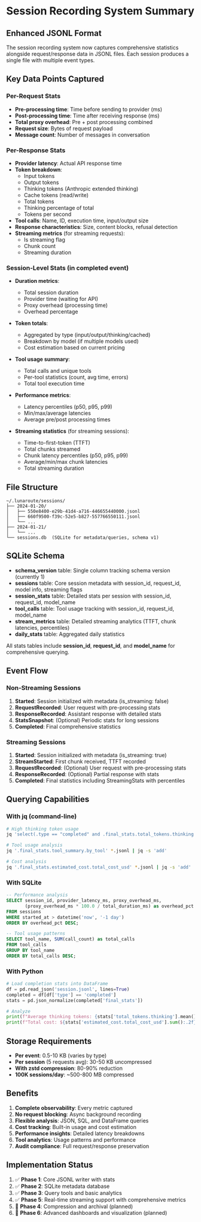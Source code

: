 # Session Recording System Summary

## Enhanced JSONL Format

The session recording system now captures comprehensive statistics alongside request/response data in JSONL files. Each session produces a single file with multiple event types.

## Key Data Points Captured

### Per-Request Stats
- **Pre-processing time**: Time before sending to provider (ms)
- **Post-processing time**: Time after receiving response (ms)
- **Total proxy overhead**: Pre + post processing combined
- **Request size**: Bytes of request payload
- **Message count**: Number of messages in conversation

### Per-Response Stats
- **Provider latency**: Actual API response time
- **Token breakdown**:
  - Input tokens
  - Output tokens
  - Thinking tokens (Anthropic extended thinking)
  - Cache tokens (read/write)
  - Total tokens
  - Thinking percentage of total
  - Tokens per second
- **Tool calls**: Name, ID, execution time, input/output size
- **Response characteristics**: Size, content blocks, refusal detection
- **Streaming metrics** (for streaming requests):
  - Is streaming flag
  - Chunk count
  - Streaming duration

### Session-Level Stats (in completed event)
- **Duration metrics**:
  - Total session duration
  - Provider time (waiting for API)
  - Proxy overhead (processing time)
  - Overhead percentage

- **Token totals**:
  - Aggregated by type (input/output/thinking/cached)
  - Breakdown by model (if multiple models used)
  - Cost estimation based on current pricing

- **Tool usage summary**:
  - Total calls and unique tools
  - Per-tool statistics (count, avg time, errors)
  - Total tool execution time

- **Performance metrics**:
  - Latency percentiles (p50, p95, p99)
  - Min/max/average latencies
  - Average pre/post processing times

- **Streaming statistics** (for streaming sessions):
  - Time-to-first-token (TTFT)
  - Total chunks streamed
  - Chunk latency percentiles (p50, p95, p99)
  - Average/min/max chunk latencies
  - Total streaming duration

## File Structure

```
~/.lunaroute/sessions/
├── 2024-01-20/
│   ├── 550e8400-e29b-41d4-a716-446655440000.jsonl
│   ├── 660f9500-f39c-52e5-b827-557766550111.jsonl
│   └── ...
├── 2024-01-21/
│   └── ...
└── sessions.db  (SQLite for metadata/queries, schema v1)
```

## SQLite Schema

- **schema_version** table: Single column tracking schema version (currently 1)
- **sessions** table: Core session metadata with session_id, request_id, model info, streaming flags
- **session_stats** table: Detailed stats per session with session_id, request_id, model_name
- **tool_calls** table: Tool usage tracking with session_id, request_id, model_name
- **stream_metrics** table: Detailed streaming analytics (TTFT, chunk latencies, percentiles)
- **daily_stats** table: Aggregated daily statistics

All stats tables include **session_id**, **request_id**, and **model_name** for comprehensive querying.

## Event Flow

### Non-Streaming Sessions
1. **Started**: Session initialized with metadata (is_streaming: false)
2. **RequestRecorded**: User request with pre-processing stats
3. **ResponseRecorded**: Assistant response with detailed stats
4. **StatsSnapshot**: (Optional) Periodic stats for long sessions
5. **Completed**: Final comprehensive statistics

### Streaming Sessions
1. **Started**: Session initialized with metadata (is_streaming: true)
2. **StreamStarted**: First chunk received, TTFT recorded
3. **RequestRecorded**: (Optional) User request with pre-processing stats
4. **ResponseRecorded**: (Optional) Partial response with stats
5. **Completed**: Final statistics including StreamingStats with percentiles

## Querying Capabilities

### With jq (command-line)
```bash
# High thinking token usage
jq 'select(.type == "completed" and .final_stats.total_tokens.thinking > 10000)' *.jsonl

# Tool usage analysis
jq '.final_stats.tool_summary.by_tool' *.jsonl | jq -s 'add'

# Cost analysis
jq '.final_stats.estimated_cost.total_cost_usd' *.jsonl | jq -s 'add'
```

### With SQLite
```sql
-- Performance analysis
SELECT session_id, provider_latency_ms, proxy_overhead_ms,
       (proxy_overhead_ms * 100.0 / total_duration_ms) as overhead_pct
FROM sessions
WHERE started_at > datetime('now', '-1 day')
ORDER BY overhead_pct DESC;

-- Tool usage patterns
SELECT tool_name, SUM(call_count) as total_calls
FROM tool_calls
GROUP BY tool_name
ORDER BY total_calls DESC;
```

### With Python
```python
# Load completion stats into DataFrame
df = pd.read_json('session.jsonl', lines=True)
completed = df[df['type'] == 'completed']
stats = pd.json_normalize(completed['final_stats'])

# Analyze
print(f"Average thinking tokens: {stats['total_tokens.thinking'].mean():.0f}")
print(f"Total cost: ${stats['estimated_cost.total_cost_usd'].sum():.2f}")
```

## Storage Requirements

- **Per event**: 0.5-10 KB (varies by type)
- **Per session** (5 requests avg): 30-50 KB uncompressed
- **With zstd compression**: 80-90% reduction
- **100K sessions/day**: ~500-800 MB compressed

## Benefits

1. **Complete observability**: Every metric captured
2. **No request blocking**: Async background recording
3. **Flexible analysis**: JSON, SQL, and DataFrame queries
4. **Cost tracking**: Built-in usage and cost estimation
5. **Performance insights**: Detailed latency breakdowns
6. **Tool analytics**: Usage patterns and performance
7. **Audit compliance**: Full request/response preservation

## Implementation Status

1. ✅ **Phase 1**: Core JSONL writer with stats
2. ✅ **Phase 2**: SQLite metadata database
3. ✅ **Phase 3**: Query tools and basic analytics
4. ✅ **Phase 5**: Real-time streaming support with comprehensive metrics
5. 🔄 **Phase 4**: Compression and archival (planned)
6. 🔄 **Phase 6**: Advanced dashboards and visualization (planned)